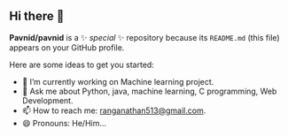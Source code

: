 ## Hi there 👋


**Pavnid/pavnid** is a ✨ _special_ ✨ repository because its `README.md` (this file) appears on your GitHub profile.

Here are some ideas to get you started:

- 🔭 I’m currently working on Machine learning project.
- 💬 Ask me about Python, java, machine learning, C programming, Web Development.
- 📫 How to reach me: ranganathan513@gmail.com.
- 😄 Pronouns: He/Him...

